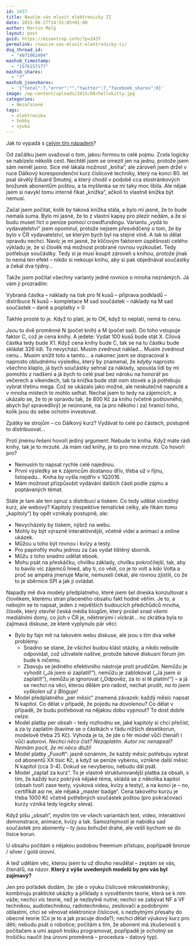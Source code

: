 ```yaml
---
id: 2437
title: Naučím vás mluvit elektronicky II
date: 2015-08-27T14:51:05+01:00
author: Martin Malý
layout: post
guid: https://misantrop.info/?p=2437
permalink: /naucim-vas-mluvit-elektronicky-ii/
dsq_thread_id:
  - "4071962404"
mashsb_timestamp:
  - "1576157177"
mashsb_shares:
  - "7"
mashsb_jsonshares:
  - '{"total":7,"error":"","twitter":7,"facebook_shares":0}'
image: /wp-content/uploads/2015/08/hellokitty.jpg
categories:
  - Nezařazené
tags:
  - elektronika
  - hobby
  - výuka
---
```

Jak to vypadá s [celým tím nápadem](https://misantrop.info/naucim-vas-mluvit-elektronicky/)?

<!--more-->

Od začátku jsem uvažoval o tom, jakou formou to celé pojmu. Zcela logicky se nabízelo několik cest. Nechtěl jsem se omezit jen na jednu, protože jsem sám neměl jasno. Sice mě lákala možnost &#8222;kniha&#8220;, ale zároveň jsem držel v ruce Dálkový korespondenční kurz číslicové techniky, který na konci 80. let psal skvělý Eduard Smutný, a který chodil v podobě cca stostránkových brožurek abonentům poštou, a ta myšlenka se mi taky moc líbila. Ale nějak jsem si navykl tomu interně říkat &#8222;knížka&#8220;, ačkoli to vlastně knížka být nemusí.

Začal jsem počítat, kolik by taková knížka stála, a bylo mi jasné, že to bude nemalá suma. Bylo mi jasné, že to z vlastní kapsy pro plezír nedám, a že si budu muset říct o peníze pomocí crowdfundingu. Variantu &#8222;vydá to vydavatelství&#8220; jsem opominul, protože nejsem přesvědčený o tom, že by bylo v ČR vydavatelství, se kterým bych byl na stejné vlně. A tak to dělat opravdu nechci. Navíc je mi jasné, že klíčovým faktorem úspěšnosti celého výkladu je, že si člověk má možnost probrané rovnou vyzkoušet. Tedy potřebuje součástky. Tedy si je musí koupit zároveň s knihou, protože jinak to nemá ten efekt &#8211; nikdo si nekoupí knihu, aby si pak objednával součástky a čekal dva týdny&#8230;

Takže jsem počítal všechny varianty jedné rovnice o mnoha neznámých. Já vám ji prozradím:

Vybraná částka &#8211; náklady na tisk pro N kusů &#8211; příprava podkladů &#8211; distribuce N kusů &#8211; kompletace M sad součástek &#8211; náklady na M sad součástek &#8211; daně a poplatky > 0

Takhle prosté to je. Když to platí, je to OK, když to neplatí, nemá to cenu.

Jsou tu dvě proměnné N (počet knih) a M (počet sad). Do toho vstupuje faktor C, což je cena knihy. A jedete: Vydat 100 kusů bude stát X. Cílová částka tedy bude X1. Když cena knihy bude C, tak se na tu částku bude skládat 326 lidí. To nevychází. Musím zvednout náklad&#8230; Musím zvednout cenu&#8230; Musím snížit toto a tamto&#8230; a nakonec jsem se dopracoval k naprosto obludnému výsledku, který by znamenal, že _kdyby_ naprosto všechno klaplo, já bych součástky sehnal za náklady, spousta lidí by mi pomohlo z nadšení a já bych to celé psal bez nároku na honorář po večerech a víkendech, tak ta knížka bude stát osm stovek a já potřebuju vybrat třetinu mega. Což se ukázalo jako možné, ale neskutečně napnuté a v mnoha místech to mohlo selhat. Nechal jsem to tedy na zájemcích, a ukázalo se, že to je opravdu tak, že 800 Kč za knihu (včetně poštovného, abych byl spravedlivý) je neúnosné, na (a pro někoho i za) hranicí toho, kolik jsou do sebe ochotni investovat.

Zpátky ke strojům &#8211; co Dálkový kurz? Vydávat to celé po částech, postupně to distribuovat&#8230;

Proti jinému řešení hovoří jediný argument: Nebude to kniha. Když máte rádi knihy, tak je to mrzuté. Já mám rád knihy, je to pro mne mrzuté. Co hovoří pro?

  * Nemusím to napsat rychle celé najednou.
  * První výsledky se k zájemcům dostanou dřív, třeba už v říjnu, listopadu&#8230; Kniha by vyšla nejdřív v 1Q2016.
  * Mám možnost přizpůsobit vydávání dalších částí podle zájmu a poptávaných témat.

Stále je tam ale ten opruz s distribucí a tiskem. Co tedy udělat vícedílný kurz, ale webový? Kapitoly (respektive tematické celky, ale říkám tomu &#8222;kapitoly&#8220;) by opět vznikaly postupně, ale:

  * Nevycházely by tiskem, nýbrž na webu.
  * Mohly by být výrazně interaktivnější, včetně videí a animací a online ukázek.
  * Můžou u toho být rovnou i kvízy a testy.
  * Pro papírofily mohu jednou za čas vydat tištěný sborník.
  * Můžu z toho snadno udělat ebook.
  * Mohu psát na přeskáčku, chvilku základy, chvilku pokročilejší, tak, aby to bavilo víc zájemců hned, aby ti, co vědí, co je to volt a kdo Volta a proč se ampéra jmenuje Marie, nemuseli čekat, ale rovnou zjistili, co že to je sběrnice SPI a jak ji ovládat.

Napadly mě dva modely předplatného, které jsem šel dneska konzultovat s člověkem, kterému stran placeného obsahu fakt hodně věřím. Je to, a nebojím se to napsat, jeden z největších budoucích předchůdců mnoha, člověk, který otevřel česká média blogům, který prošel snad všemi mediálními domy, co jich v ČR je, něktrerými i víckrát&#8230; no zkrátka byla to zajímavá diskuse, ze které vyplynulo pár věcí:

  * Bylo by fajn mít na takovém webu diskuse, ale jsou s tím dva velké problémy. 
      * Snadno se stane, že všichni budou klást otázky, a nikdo nebude odpovídat, což uživatele naštve, protože takové diskusní fórum jim bude k ničemu.
      * Zbavuju se jediného efektivního nástroje proti prudičům. Nemůžu je vyhodit (&#8222;Já jsem si zaplatil!&#8220;), nemůžu je zablokovat (&#8222;Já jsem si zaplatil!&#8220;), nemůžu je ignorovat (&#8222;Odpověz, za to si tě platím!&#8220;) &#8211; a já se nechci na věci, kterou dělám pro radost, nechat prudit, _na to jsem vyškolen už z Bloguje!_
  * Model předplatného &#8222;per měsíc&#8220; znamená závazek: každý měsíc napsat N kapitol. Co dělat v případě, že pojedu na dovolenou? Co dělat v případě, že budu potřebovat na nějakou dobu vypnout? To dost dobře nelze.
  * Model platby per obsah &#8211; tedy rozhodnu se, jaké kapitoly si chci přečíst, a za ty zaplatím (bavíme se o částkách v řádu nižších desetikorun, modelově třeba 25 Kč). Výhoda je ta, že jde o fér model vůči čtenáři i vůči autorovi. _Nechci něco číst? Nezaplatím. Autor nic nenapsal? Nemám pocit, že mi něco dluží!_
  * Model platby &#8222;Fuxoft&#8220;: jasně oznámím, že každý měsíc potřebuju vybrat od abonentů XX tisíc Kč, a když se peníze vyberou, vznikne další měsíc N kapitol (cca 3-4). Dokud se nevyberou, nebudu dál psát.
  * Model &#8222;zaplať za kurz&#8220;. To je vlastně strukturovanější platba za obsah, s tím, že každý kurz pokrývá nějaké téma, skládá se z několika kapitol (obsah tvoří zase texty, výuková videa, kvízy a testy), a na konci je &#8211; no, certifikát asi ne, ale nějaká &#8222;master badge&#8220;. Cena takového kurzu je třeba 1000 Kč včetně potřebných součástek poštou (pro pokračovací kurzy vzniká tedy logicky sleva).

Když píšu &#8222;obsah&#8220;, myslím tím ve všech variantách text, video, interaktivní demonstrace, animace, kvízy a tak. Samozřejmostí je nabídka sad součástek pro abonenty &#8211; ty jsou bohužel drahé, ale vešli bychom se do tisíce korun.

U obsahu počítám s nějakou podobou freemium přístupu, popřípadě bronze / silver / gold úrovní.

A teď udělám věc, kterou jsem tu už dlouho neudělal &#8211; zeptám se vás, čtenářů, na názor. **Který z výše uvedených modelů by pro vás byl zajímavý?**

Jen pro pořádek dodám, že: jde o výuku číslicové mikroelektroniky; kombinuju praktické ukázky a příklady s vysvětlením teorie, která se k nim váže; nechci víc teorie, než je nezbytně nutné; nechci se zabývat NF a VF technikou, audiotechnikou, radiotechnikou, zesilovači a podobnými oblastmi, chci se věnovat elektronice číslicové, s nezbytnými přesahy do obecné teorie (Co je to a jak pracuje dioda?); nechci dělat výukový kurz pro děti; nebudu psát o robotice; počítám s tím, že abonent má zkušenosti s počítačem a umí aspoň trošku programovat, popřípadě je ochotný se trošičku naučit (na úrovni proměnná &#8211; procedura &#8211; datový typ).